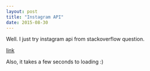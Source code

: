 ```yaml
---
layout: post
title: "Instagram API"
date: 2015-08-30
---
```


Well. I just try instagram api from stackoverflow question.

<a href="http://stackoverflow.com/questions/24556445/display-instagram-photos-from-different-account-to-my-webpage">
link
</a>

<br/>

Also, it takes a few seconds to loading :) <br/>

<!-- css -->
<style type="text/css">
  img {
    max-width: 100px;
    margin: 2px;
  }
</style>
<script type="text/javascript">
// whateverorigin.org app service
var URL = "http://whateverorigin.org/get?url=" + encodeURIComponent("http://instagram.com/auycro/media");
//var URL = encodeURIComponent("http://instagram.com/auycro/media");
jQuery(function ($) {
    $.ajax({
        url: URL,
        dataType: "jsonp", // this is important
        cache: false,
        success: function (response) {
            var data = response.contents;
            for (var i = 0; i < data.items.length; i++) {
                var image = '<img src="'+data.items[i].images.standard_resolution.url+'" alt="" />';
                $(image).appendTo(".images");
            }
        },
        error: function () {
            var error = "<p>error processing ajax request</p>";
            $(error).appendTo(".images");
        }
    });
});
</script>
<div class="images"></div>